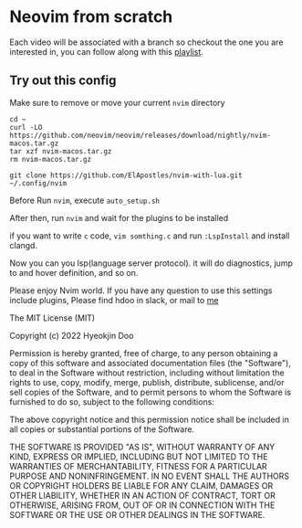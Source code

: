 # Neovim from scratch

Each video will be associated with a branch so checkout the one you are interested in, you can follow along with this [playlist](https://www.youtube.com/watch?v=ctH-a-1eUME&list=PLhoH5vyxr6Qq41NFL4GvhFp-WLd5xzIzZ).

## Try out this config

Make sure to remove or move your current `nvim` directory

```
cd ~
curl -LO https://github.com/neovim/neovim/releases/download/nightly/nvim-macos.tar.gz
tar xzf nvim-macos.tar.gz
rm nvim-macos.tar.gz
```

```
git clone https://github.com/ElApostles/nvim-with-lua.git ~/.config/nvim
```

Before Run `nvim`, execute `auto_setup.sh`

After then, run `nvim` and wait for the plugins to be installed 

if you want to write `c` code, `vim somthing.c` and run `:LspInstall`
and install clangd.

Now you can you lsp(language server protocol). it will do diagnostics, jump to and hover definition, and so on.

Please enjoy Nvim world.
If you have any question to use this settings include plugins, Please find hdoo in slack, or mail to [me](tyeirdoo06@gmail.com)

The MIT License (MIT)

Copyright (c) 2022 Hyeokjin Doo

Permission is hereby granted, free of charge, to any person obtaining a copy
of this software and associated documentation files (the "Software"), to deal
in the Software without restriction, including without limitation the rights
to use, copy, modify, merge, publish, distribute, sublicense, and/or sell
copies of the Software, and to permit persons to whom the Software is
furnished to do so, subject to the following conditions:

The above copyright notice and this permission notice shall be included in all
copies or substantial portions of the Software.

THE SOFTWARE IS PROVIDED "AS IS", WITHOUT WARRANTY OF ANY KIND, EXPRESS OR
IMPLIED, INCLUDING BUT NOT LIMITED TO THE WARRANTIES OF MERCHANTABILITY,
FITNESS FOR A PARTICULAR PURPOSE AND NONINFRINGEMENT. IN NO EVENT SHALL THE
AUTHORS OR COPYRIGHT HOLDERS BE LIABLE FOR ANY CLAIM, DAMAGES OR OTHER
LIABILITY, WHETHER IN AN ACTION OF CONTRACT, TORT OR OTHERWISE, ARISING FROM,
OUT OF OR IN CONNECTION WITH THE SOFTWARE OR THE USE OR OTHER DEALINGS IN THE
SOFTWARE.
